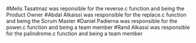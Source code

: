 #Melis Tasatmaz was reponsible for the reverse.c function and being the Product Owner
#Abdal Alkaissi was responsible for the replace.c function and being the Scrum Master
#Daniel Padierna was responsible for the power.c function and being  a team member
#Rand Alkassi was responsible for the palindrome.c function and being  a team member

